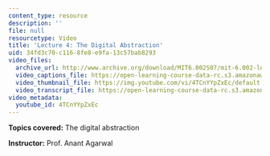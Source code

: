 ```yaml
---
content_type: resource
description: ''
file: null
resourcetype: Video
title: 'Lecture 4: The Digital Abstraction'
uid: 34fd3c70-c116-8fe8-e9fa-13c57bab8293
video_files:
  archive_url: http://www.archive.org/download/MIT6.002S07/mit-6.002-lec4-16sep2003-220k.mp4
  video_captions_file: https://open-learning-course-data-rc.s3.amazonaws.com/6-002-circuits-and-electronics-spring-2007/0cd7700e899151ab93b2aa797ca4d28e_4TCnYYpZxEc.vtt
  video_thumbnail_file: https://img.youtube.com/vi/4TCnYYpZxEc/default.jpg
  video_transcript_file: https://open-learning-course-data-rc.s3.amazonaws.com/6-002-circuits-and-electronics-spring-2007/ef5ca58a46a732de88670504a73470de_4TCnYYpZxEc.pdf
video_metadata:
  youtube_id: 4TCnYYpZxEc
---
```


**Topics covered:** The digital abstraction

**Instructor:** Prof. Anant Agarwal